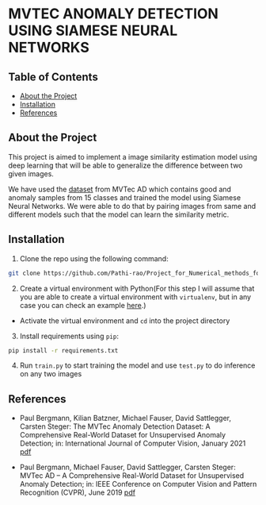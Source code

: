 # MVTEC ANOMALY DETECTION USING SIAMESE NEURAL NETWORKS

<!-- TABLE OF CONTENTS -->
## Table of Contents
  - [About the Project](#about-the-project)
  - [Installation](#installation)
  - [References](#references)

## About the Project
This project is aimed to implement a image similarity estimation model using deep learning that will be able to generalize the difference between two given images.

We have used the [dataset](https://www.mvtec.com/company/research/datasets/mvtec-ad) from MVTec AD which contains good and anomaly samples from 15 classes and trained the model using Siamese Neural Networks. We were able to do that by pairing images from same and different models such that the model can learn the similarity metric. 



## Installation

1. Clone the repo using the following command:
```bash
git clone https://github.com/Pathi-rao/Project_for_Numerical_methods_for_algorithmic_systems_and_NeuralNetworks 
```
2. Create a virtual environment with Python(For this step I will assume that you are able to create a virtual environment with `virtualenv`, but in any case you can check an example [here](https://realpython.com/python-virtual-environments-a-primer/).)

 - Activate the virtual environment and `cd` into the project directory

3. Install requirements using `pip`:
```bash
pip install -r requirements.txt
```
4. Run `train.py` to start training the model and use `test.py` to do inference on any two images
## References

* Paul Bergmann, Kilian Batzner, Michael Fauser, David Sattlegger, Carsten Steger: The MVTec Anomaly Detection Dataset: A Comprehensive Real-World Dataset for Unsupervised Anomaly Detection;
in: International Journal of Computer Vision, January 2021 [pdf](https://link.springer.com/content/pdf/10.1007/s11263-020-01400-4.pdf)

* Paul Bergmann, Michael Fauser, David Sattlegger, Carsten Steger: MVTec AD – A Comprehensive Real-World Dataset for Unsupervised Anomaly Detection;
in: IEEE Conference on Computer Vision and Pattern Recognition (CVPR), June 2019 [pdf](https://www.mvtec.com/fileadmin/Redaktion/mvtec.com/company/research/datasets/mvtec_ad.pdf) 


